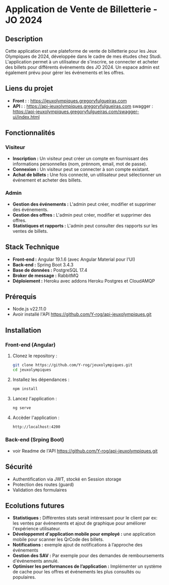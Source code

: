 # Application de Vente de Billetterie - JO 2024

## Description

Cette application est une plateforme de vente de billetterie pour les Jeux Olympiques de 2024, développée dans le cadre de mes études chez Studi. L'application permet à un utilisateur de s'inscrire, se connecter et acheter des billets pour différents événements des JO 2024. Un espace admin est également prévu pour gérer les événements et les offres.

## Liens du projet 
- **Front :** : https://jeuxolympiques.gregoryfulgueiras.com
- **API :** : https://api-jeuxolympiques.gregoryfulgueiras.com
    swagger : https://api-jeuxolympiques.gregoryfulgueiras.com/swagger-ui/index.html

## Fonctionnalités

### Visiteur
- **Inscription :** Un visiteur peut créer un compte en fournissant des informations personnelles (nom, prénnom, email, mot de passe).
- **Connexion :** Un visiteur peut se connecter à son compte existant.
- **Achat de billets :** Une fois connecté, un utilisateur peut sélectionner un événement et acheter des billets.

### Admin
- **Gestion des événements :** L'admin peut créer, modifier et supprimer des événements.
- **Gestion des offres :** L'admin peut créer, modifier et supprimer des offres.
- **Statistiques et rapports :** L'admin peut consulter des rapports sur les ventes de billets.

## Stack Technique

- **Front-end :** Angular 19.1.6 (avec Angular Material pour l'UI)
- **Back-end :** Spring Boot 3.4.3
- **Base de données :** PostgreSQL 17.4
- **Broker de message :** RabbitMQ 
- **Déploiement :** Heroku avec addons Heroku Postgres et CloudAMQP

## Prérequis

- Node.js v22.11.0
- Avoir installé l'API https://github.com/Y-rog/api-jeuxolympiques.git

## Installation

### Front-end (Angular)

1. Clonez le repository :
   ```bash
   git clone https://github.com/Y-rog/jeuxolympiques.git
   cd jeuxolympiques

2. Installez les dépendances :
    ```bash
    npm install

3. Lancez l'application :
    ```bash
    ng serve

4. Accèder l'application :
    ```bash
    http://localhost:4200
    ```

### Back-end (Srping Boot)

 - voir Readme de l'API https://github.com/Y-rog/api-jeuxolympiques.git

## Sécurité

 - Authentification via JWT, stocké en Session storage
 - Protection des routes (guard)
 - Validation des formulaires

## Ecolutions futures
 - **Statistiques :** Différentes stats serait intéressant pour le client par ex: les ventes par événements et ajout de graphique pour améliorer l'expérience utilisateur.
 - **Développemnt d'application mobile pour employé :**  une application mobile pour scanner les QrCode des billets.
 - **Notifications :** exemple ajout de notifications à l’approche des événements
 - **Gestion des SAV :** Par exemple pour des demandes de remboursements d'événements annulé.
 - **Optimiser les performances de l’application  :** Implémenter un système de cache pour les offres et événements les plus consultés ou populaires.